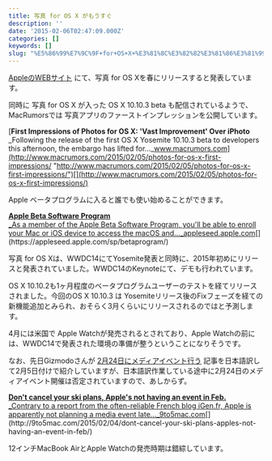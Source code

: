 ```yaml
---
title: 写真 for OS X がもうすぐ
description: ''
date: '2015-02-06T02:47:09.000Z'
categories: []
keywords: []
slug: "%E5%86%99%E7%9C%9F+for+OS+X+%E3%81%8C%E3%82%82%E3%81%86%E3%81%99%E3%81%90"
---
```

[AppleのWEBサイト](https://www.apple.com/osx/photos-preview/) にて、写真 for OS Xを春にリリースすると発表しています。

同時に 写真 for OS X が入った OS X 10.10.3 beta も配信されているようで、MacRumorsでは 写真アプリのファーストインプレッションを公開しています。

[**First Impressions of Photos for OS X: 'Vast Improvement' Over iPhoto**  
_Following the release of the first OS X Yosemite 10.10.3 beta to developers this afternoon, the embargo has lifted for…_www.macrumors.com](http://www.macrumors.com/2015/02/05/photos-for-os-x-first-impressions/ "http://www.macrumors.com/2015/02/05/photos-for-os-x-first-impressions/")[](http://www.macrumors.com/2015/02/05/photos-for-os-x-first-impressions/)

Apple ベータプログラムに入ると誰でも使い始めることができます。

[**Apple Beta Software Program**  
_As a member of the Apple Beta Software Program, you'll be able to enroll your Mac or iOS device to access the macOS and…_appleseed.apple.com](https://appleseed.apple.com/sp/betaprogram/ "https://appleseed.apple.com/sp/betaprogram/")[](https://appleseed.apple.com/sp/betaprogram/)

写真 for OS Xは、WWDC14にてYosemite発表と同時に、2015年初めにリリースと発表されていました。WWDC14のKeynoteにて、デモも行われています。

OS X 10.10.2も1ヶ月程度のベータプログラムユーザーのテストを経てリリースされました。今回のOS X 10.10.3 は Yosemiteリリース後のFixフェーズを経ての新機能追加とみられ、おそらく3月くらいにリリースされるのではと予測します。

4月には米国で Apple Watchが発売されるとされており、Apple Watchの前には、WWDC14で発表された環境の準備が整うということになりそうです。

なお、先日Gizmodoさんが [2月24日にメディアイベント行う](http://www.gizmodo.jp/2015/02/retina_macbook_air_and_apple_watch_20150205.html) 記事を日本語訳して2月5日付けで紹介していますが、日本語訳作業している途中に2月24日のメディアイベント開催は否定されていますので、あしからず。

[**Don't cancel your ski plans, Apple's not having an event in Feb.**  
_Contrary to a report from the often-reliable French blog iGen.fr, Apple is apparently not planning a media event late…_9to5mac.com](http://9to5mac.com/2015/02/04/dont-cancel-your-ski-plans-apples-not-having-an-event-in-feb/ "http://9to5mac.com/2015/02/04/dont-cancel-your-ski-plans-apples-not-having-an-event-in-feb/")[](http://9to5mac.com/2015/02/04/dont-cancel-your-ski-plans-apples-not-having-an-event-in-feb/)

12インチMacBook AirとApple Watchの発売時期は錯綜しています。